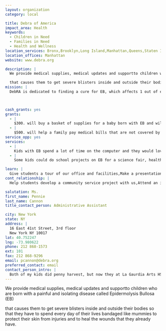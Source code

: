 ```yaml
---
layout: organization
category: local

title: Debra of America
impact_area: Health
keywords: 
  - Children in Need
  - Families in Need
  - Health and Wellness
location_services: Bronx,Brooklyn,Long Island,Manhattan,Queens,Staten Island,Greater New York
location_offices: Manhattan
website: www.debra.org

description: |
  We provide medical supplies, medical updates and supportto children who are born with a painful and isolating disease called Epidermolysis Bullosa (EB)

  that causes them to get severe blisters inside and outside their bodies so that they have to spend every day of their lives bandaged like mummies to protect their skin from injuries and to heal the wounds that they already have.
mission: |
  DebRA is dedicated to finding a cure for EB, which affects 1 out of every 50,000 live births in the United States today. EB is a genetically based disease characterized by chronic, painful blistering. The skin and mucous membranes are so fragile that the slightest touch can cause severe blistering ? inside and outside the body. Present at birth, EB affects men and women of all races and ethnic groups and sometimes, when there is no family history, it occurs as the result of a spontaneous genetic mutation. Today, there is no cure or treatment for EB, except daily wound care and bandaging. Genetic research is making progress towards treatments and a cure.

  

cash_grants: yes
grants: 
  - |
    $300. will buy a basket of supplies for a baby born with EB and will allow us to send a nurse to help the family learn how to care for their new baby to give it the best start in life possible.
  - |
    $500. will help a family pay medical bills that are not covered by insurance so that they can buy groceries and pay their rent. It costs an average EB patient $5000. per month for bandages, for that much money you could buy 20 Wii's!
service_opp: yes
services: 
  - |
    Kids with EB spend a lot of time on the computer and they would love to have pen pals from all over because a lot of them do not like to go outside because people stare at them because they look different, with their bandages and blisters.
  - |
    Some kids could do school projects on EB for a science fair, health or science class or even interview a child with EB for an English assignment to get more people educated about the disease.

learn: |
  Give students a tour of our office and facilities,Make a presentation about our organization,Speak over the phone about our work
cont_relationship: |
  Help students develop a community service project with us,Attend an in-school Check Award Assembly if we receive a grant,Help students tell local newspapers and media about their grant and/or project with us,Educate the school by leading a workshop,Collect pennies during the Penny Harvest next fall

salutation: Ms.
first_name: Pennie
last_name: Cannon
title_contact_person: Administrative Assistant

city: New York
state: NY
address: |
  16 East 41st Street, 3rd floor  
  New York NY 10017
lat: 40.752247
lng: -73.980622
phone: 212 868-1573
ext: 101
fax: 212 868-9296
email: pcannon@debra.org
preferred_contact: email
contact_person_intro: |
  Both of my kids did penny harvest, but now they at La Gaurdia Arts HS. They loved deciding who to give their grants to. I work here at Debra because I love helping people, especially kids. Also every day here at Debra we do different things and meet new people.
---
```

We provide medical supplies, medical updates and supportto children who are born with a painful and isolating disease called Epidermolysis Bullosa (EB)

that causes them to get severe blisters inside and outside their bodies so that they have to spend every day of their lives bandaged like mummies to protect their skin from injuries and to heal the wounds that they already have.